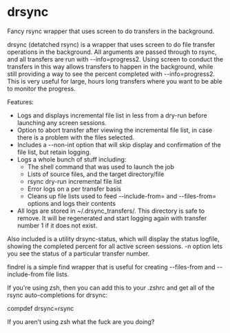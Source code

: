 # drsync
Fancy rsync wrapper that uses screen to do transfers in the background.

drsync (detatched rsync) is a wrapper that uses screen to do file transfer operations in the background.
All arguments are passed through to rsync, and all transfers are run with --info=progress2. Using screen 
to conduct the transfers in this way allows transfers to happen in the background, while still providing
a way to see the percent completed with --info=progress2. This is very useful for large, hours long
transfers where you want to be able to monitor the progress.

Features:
  - Logs and displays incremental file list in less from a dry-run before launching any screen sessions.
  - Option to abort transfer after viewing the incremental file list, in case there is a problem with the files selected.
  - Includes a --non-int option that will skip display and confirmation of the file list, but retain logging.
  - Logs a whole bunch of stuff including:
    - The shell command that was used to launch the job
    - Lists of source files, and the target directory/file
    - rsync dry-run incremental file list
    - Error logs on a per transfer basis
    - Cleans up file lists used to feed --include-from= and --files-from= options
      and logs their contents
  - All logs are stored in ~/.drsync_transfers/. This directory is safe to remove. It will be regenerated and start logging again with transfer number 1 if it does not exist.

Also included is a utility drsync-status, which will display the status logfile, showing the completed
percent for all active screen sessions.
-n option lets you see the status of a particular transfer number.

findrel is a simple find wrapper that is useful for creating --files-from and --include-from file lists.

If you're using zsh, then you can add this to your .zshrc and get all of the rsync auto-completions for drsync:

compdef drsync=rsync

If you aren't using zsh what the fuck are you doing?
